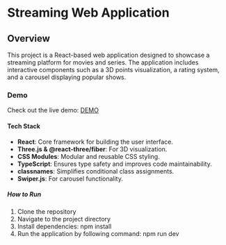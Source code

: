 # Streaming Web Application

## Overview

This project is a React-based web application designed to showcase a streaming platform for movies and series. The application includes interactive components such as a 3D points visualization, a rating system, and a carousel displaying popular shows.

### Demo

Check out the live demo: [DEMO](https://netflix-page-aeeu.vercel.app/)

#### Tech Stack

- **React**: Core framework for building the user interface.
- **Three.js & @react-three/fiber**: For 3D visualization.
- **CSS Modules**: Modular and reusable CSS styling.
- **TypeScript**: Ensures type safety and improves code maintainability.
- **classnames**: Simplifies conditional class assignments.
- **Swiper.js**: For carousel functionality.

##### How to Run

1. Clone the repository
2. Navigate to the project directory
3. Install dependencies: npm install
4. Run the application by following command: npm run dev
